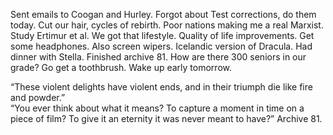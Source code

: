Sent emails to Coogan and Hurley. Forgot about Test corrections, do them today. Cut our hair, cycles of rebirth. Poor nations making me a real Marxist. Study Ertimur et al. We got that lifestyle. Quality of life improvements. Get some headphones. Also screen wipers. Icelandic version of Dracula. Had dinner with Stella. Finished archive 81\. How are there 300 seniors in our grade? Go get a toothbrush. Wake up early tomorrow.

“These violent delights have violent ends, and in their triumph die like fire and powder.”  
“You ever think about what it means? To capture a moment in time on a piece of film? To give it an eternity it was never meant to have?” Archive 81\.